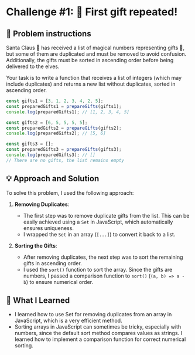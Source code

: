 # Challenge #1: 🎁 First gift repeated!

## 🧠 Problem instructions

Santa Claus 🎅 has received a list of magical numbers representing gifts 🎁, but some of them are duplicated and must be removed to avoid confusion. Additionally, the gifts must be sorted in ascending order before being delivered to the elves.

Your task is to write a function that receives a list of integers (which may include duplicates) and returns a new list without duplicates, sorted in ascending order.

```javascript
const gifts1 = [3, 1, 2, 3, 4, 2, 5];
const preparedGifts1 = prepareGifts(gifts1);
console.log(preparedGifts1); // [1, 2, 3, 4, 5]

const gifts2 = [6, 5, 5, 5, 5];
const preparedGifts2 = prepareGifts(gifts2);
console.log(preparedGifts2); // [5, 6]

const gifts3 = [];
const preparedGifts3 = prepareGifts(gifts3);
console.log(preparedGifts3); // []
// There are no gifts, the list remains empty
```

## 💡 Approach and Solution

To solve this problem, I used the following approach:

1. **Removing Duplicates**:

   - The first step was to remove duplicate gifts from the list. This can be easily achieved using a `Set` in JavaScript, which automatically ensures uniqueness.
   - I wrapped the `Set` in an array (`[...]`) to convert it back to a list.

2. **Sorting the Gifts**:
   - After removing duplicates, the next step was to sort the remaining gifts in ascending order.
   - I used the `sort()` function to sort the array. Since the gifts are numbers, I passed a comparison function to `sort()` (`(a, b) => a - b`) to ensure numerical order.

## 🎉 What I Learned

- I learned how to use Set for removing duplicates from an array in JavaScript, which is a very efficient method.
- Sorting arrays in JavaScript can sometimes be tricky, especially with numbers, since the default sort method compares values as strings. I learned how to implement a comparison function for correct numerical sorting.
